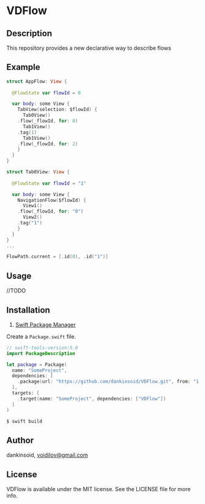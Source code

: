 # VDFlow

## Description
This repository provides a new declarative way to describe flows
## Example
```swift
struct AppFlow: View {
  
  @FlowState var flowId = 0

  var body: some View {
    TabView(selection: $flowId) {
      Tab0View()
	.flow(_flowId, for: 0)
      Tab1View()
	.tag(1)
      Tab1View()
	.flow(_flowId, for: 2)
    }
  }
}

struct Tab0View: View {
  
  @FlowState var flowId = "1"

  var body: some View {
    NavigationFlow($flowId) {
      View1()
	.flow(_flowId, for: "0")
      View2()
	.tag("1")
    }
  }
}
...

FlowPath.current = [.id(0), .id("1")]
```
## Usage
//TODO
## Installation

1. [Swift Package Manager](https://github.com/apple/swift-package-manager)

Create a `Package.swift` file.
```swift
// swift-tools-version:5.0
import PackageDescription

let package = Package(
  name: "SomeProject",
  dependencies: [
    .package(url: "https://github.com/dankinsoid/VDFlow.git", from: "1.37.0")
  ],
  targets: [
    .target(name: "SomeProject", dependencies: ["VDFlow"])
  ]
)
```
```ruby
$ swift build
```

## Author

dankinsoid, voidilov@gmail.com

## License

VDFlow is available under the MIT license. See the LICENSE file for more info.
